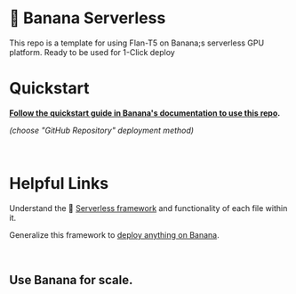 
# 🍌 Banana Serverless

This repo is a template for using Flan-T5 on Banana;s serverless GPU platform. Ready to be used for 1-Click deploy

# Quickstart
**[Follow the quickstart guide in Banana's documentation to use this repo](https://docs.banana.dev/banana-docs/quickstart).** 

*(choose "GitHub Repository" deployment method)*

<br>

# Helpful Links
Understand the 🍌 [Serverless framework](https://docs.banana.dev/banana-docs/core-concepts/inference-server/serverless-framework) and functionality of each file within it.

Generalize this framework to [deploy anything on Banana](https://docs.banana.dev/banana-docs/resources/how-to-serve-anything-on-banana).


<br>

## Use Banana for scale.

